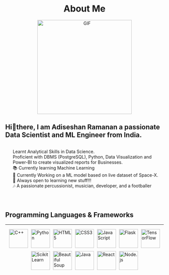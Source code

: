 <div align="center">
  <h1>About Me</h1>
  <img src="https://media1.giphy.com/media/v1.Y2lkPTc5MGI3NjExZDB5aGpvZWh0aWJydXM0MXlybnZzaDU1bGtsOGNveHd3aXpyaDI4NSZlcD12MV9pbnRlcm5hbF9naWZfYnlfaWQmY3Q9Zw/ZVik7pBtu9dNS/giphy.gif" alt="GIF" width="300" />
</div>

<h2>Hi👋there, I am Adiseshan Ramanan a passionate Data Scientist and ML Engineer from India.</h2>
<ul style="list-style: none; text-align: left; display: inline-block;">
  <li>Learnt Analytical Skills in Data Science.</li>
  <li>Proficient with DBMS (PostgreSQL), Python, Data Visualization and Power-BI to create visualized reports for Businesses.</li>
   <li>📚 Currently learning Machine Learning</li>
  <li>🌱 Currently Working on a ML model based on live dataset of Space-X.</li>
  <li>🚀 Always open to learning new stuff!!!</li>
  <li>🎶 A passionate percussionist, musician, developer, and a footballer</li>
</ul>
<ul style="list-style: none; text-align: left; display: inline-block;"></ul>

<div>
  <h2>Programming Languages & Frameworks</h2>
  <hr />
  <div style="display: flex; flex-wrap: wrap; justify-content: center; align-items: center; gap: 10px;">
    <img src="https://img.icons8.com/color/60/000000/c-plus-plus-logo.png" alt="C++" width="60" height="60" />
    <img src="https://img.icons8.com/color/60/000000/python.png" alt="Python" width="60" height="60" />
    <img src="https://img.icons8.com/color/60/000000/html-5--v1.png" alt="HTML5" width="60" height="60" />
    <img src="https://img.icons8.com/color/60/000000/css3.png" alt="CSS3" width="60" height="60" />
    <img src="https://img.icons8.com/color/60/000000/javascript.png" alt="JavaScript" width="60" height="60" />
    <img src="https://img.icons8.com/?size=256&id=MHcMYTljfKOr&format=png" alt="Flask" width="60" height="60" />
    <img src="https://img.icons8.com/color/60/000000/tensorflow.png" alt="TensorFlow" width="60" height="60" />
    <img src="https://icon.icepanel.io/Technology/svg/scikit-learn.svg" alt="Scikit Learn" width="60" height="60" />
    <img src="https://app.matatika.com/assets/images/datasource/tap-beautifulsoup.png" alt="Beautiful Soup" width="60" height="60" />
    <img src="https://img.icons8.com/color/60/000000/java-coffee-cup-logo.png" alt="Java" width="60" height="60" />
    <img src="https://img.icons8.com/color/60/000000/react-native.png" alt="React" width="60" height="60" />
    <img src="https://img.icons8.com/color/60/000000/nodejs.png" alt="Node.js" width="60" height="60" />
  </div>
</div>
